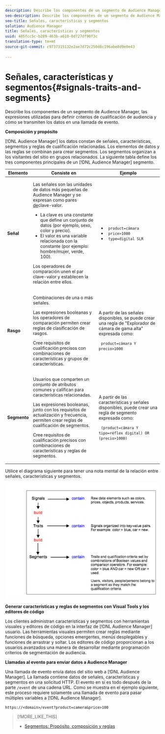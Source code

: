 ```yaml
---
description: Describe los componentes de un segmento de Audience Manager, las expresiones utilizadas para definir criterios de cualificación de audiencia y cómo se transmiten los datos en una llamada de evento.
seo-description: Describe los componentes de un segmento de Audience Manager, las expresiones utilizadas para definir criterios de cualificación de audiencia y cómo se transmiten los datos en una llamada de evento.
seo-title: Señales, características y segmentos
solution: Audience Manager
title: Señales, características y segmentos
uuid: 485fcc5c-b289-463b-a610-0d727df90f3c
translation-type: tm+mt
source-git-commit: c9737315132e2ae7d72c250d8c196abe8d9e0e43

---
```



# Señales, características y segmentos{#signals-traits-and-segments}

Describe los componentes de un segmento de Audience Manager, las expresiones utilizadas para definir criterios de cualificación de audiencia y cómo se transmiten los datos en una llamada de evento.

<!-- 

c_signal_trait_segment.xml

 -->

**Composición y propósito**

[!DNL Audience Manager] los datos constan de señales, características, segmentos y reglas de cualificación relacionadas. Los elementos de datos y las reglas se combinan para crear segmentos. Los segmentos organizan a los visitantes del sitio en grupos relacionados. La siguiente tabla define los tres componentes principales de un [!DNL Audience Manager] segmento.

<table id="table_E8373A01C3414C42B4983A59BF0F0669"> 
 <thead> 
  <tr> 
   <th colname="col1" class="entry"> Elemento </th> 
   <th colname="col2" class="entry"> Consiste en </th> 
   <th colname="col3" class="entry"> Ejemplo </th> 
  </tr>
 </thead>
 <tbody> 
  <tr> 
   <td colname="col1"><b>Señal</b> </td> 
   <td colname="col2"> <p>Las señales son las unidades de datos más pequeñas de <span class="keyword"> Audience Manager</span> y se expresan como pares <a href="../reference/key-value-pairs-explained.md"> de</a>clave-valor. </p> 
    <ul id="ul_728347E325284B9FA0B4E05DE8CF4570"> 
     <li id="li_89574A3B4A734726AD43405AE6D85FF5">La clave es una constante que define un conjunto de datos (por ejemplo, sexo, color y precio). </li> 
     <li id="li_D35601B33EE24EC5857F45D9577254D4">El valor es una variable relacionada con la constante (por ejemplo: hombre/mujer, verde, 100). </li> 
    </ul> <p>Los operadores de comparación unen el par clave-valor y establecen la relación entre ellos. </p> </td> 
   <td colname="col3"> 
    <ul id="ul_A6D8D30A37C94437A7BF38736C6F8556"> 
     <li id="li_74C87C34FA254783AC0DEBBC69B35AC4"><code> product=cámara</code> </li> 
     <li id="li_C1727B9136024E56B60374597A7DCA00"><code> price&gt;1000</code> </li> 
     <li id="li_B2E7798768EE444AB978F3F27B0BC0B5"><code> type=digital SLR</code> </li> 
    </ul> </td> 
  </tr> 
  <tr> 
   <td colname="col1"><b>Rasgo</b> </td> 
   <td colname="col2"> <p>Combinaciones de una o más señales. </p> <p>Las expresiones booleanas y los operadores de comparación permiten crear reglas de clasificación de rasgos. </p> <p>Cree requisitos de cualificación precisos con combinaciones de características y grupos de características. </p> </td> 
   <td colname="col3"> <p>A partir de las señales disponibles, se puede crear una regla de "Explorador de cámara de gama alta" expresada como: </p> <p><code> product=cámara Y precio&gt;1000</code> </p> </td> 
  </tr> 
  <tr> 
   <td colname="col1"><b>Segmento</b> </td> 
   <td colname="col2"> <p>Usuarios que comparten un conjunto de atributos comunes y califican para características relacionadas. </p> <p>Las expresiones booleanas, junto con los requisitos de actualización y frecuencia, permiten crear reglas de cualificación de segmentos. </p> <p>Cree requisitos de cualificación precisos con combinaciones de características y reglas de segmentos. </p> </td> 
   <td colname="col3"> <p>A partir de las características y señales disponibles, puede crear una regla de segmento expresada como: </p> <p><code> (product=cámara Y tipo=réflex digital) OR (precio&gt;1000)</code> </p> </td> 
  </tr> 
 </tbody> 
</table>

Utilice el diagrama siguiente para tener una nota mental de la relación entre señales, características y segmentos.

![](assets/signals-traits-segments.png)

**Generar características y reglas de segmentos con Visual Tools y los editores de código**

Los clientes administran características y segmentos con herramientas visuales y editores de código en la interfaz de [!DNL Audience Manager] usuario. Las herramientas visuales permiten crear reglas mediante funciones de búsqueda, opciones emergentes, menús desplegables y funciones de arrastrar y soltar. Los editores de código proporcionan a los usuarios avanzados una manera de desarrollar mediante programación criterios de segmentación de audiencia.

**Llamadas al evento para enviar datos a Audience Manager**

Una llamada de evento envía datos del sitio web a [!DNL Audience Manager]. La llamada contiene datos de señales, características y segmentos en una solicitud HTTP. El evento en sí es todo después de la parte `/event` de una cadena URL. Como se muestra en el ejemplo siguiente, este proceso requiere solamente una llamada de evento para pasar múltiples variables a [!DNL Audience Manager].

```
https://<domain>/event?product=camera&price>100
```

>[!MORE_LIKE_THIS]
>
>* [Segmentos: Propósito, composición y reglas](../features/segments/segments-purpose.md)


